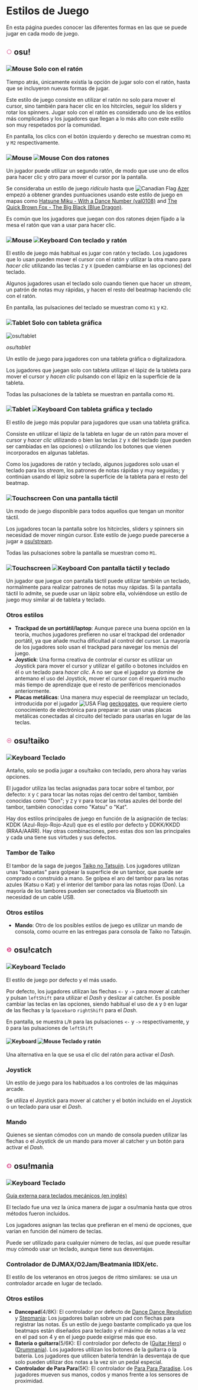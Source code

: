 
<!-- wikilink -->
[osu!stream wikilink]: /wiki/Game_Modes/External_Ports/osu!stream "osu!stream by osu! team"

<!-- shared image -->
[osu! icon link]: /wiki/shared/mode/osu.png "osu! icon"
[osu!taiko icon link]: /wiki/shared/mode/taiko.png "osu!taiko icon"
[osu!catch icon link]: /wiki/shared/mode/catch.png "osu!catch icon"
[osu!mania icon link]: /wiki/shared/mode/mania.png "osu!mania icon"

[Mouse icon]: /wiki/shared/Playstyles_M.png "Mouse"
[Keyboard icon]: /wiki/shared/Playstyles_K.png "Keyboard"
[Tablet icon]: /wiki/shared/Playstyles_T.png "Tablet"
[Touchscreen icon]: /wiki/shared/Playstyles_TC.png "Touchscreen"

[osu!tablet image]: /wiki/shared/Osu!tablet.jpg "osu!tablet"

# Estilos de Juego

En esta página puedes conocer las diferentes formas en las que se puede jugar en cada modo de juego.

## ![osu! icon][osu! icon link] osu!

### ![Mouse][Mouse icon] Solo con el ratón

Tiempo atrás, únicamente existía la opción de jugar solo con el ratón, hasta que se incluyeron nuevas formas de jugar.

Este estilo de juego consiste en utilizar el ratón no solo para mover el cursor, sino también para hacer clic en los hitcircles, seguir los sliders y rotar los spinners.
Jugar solo con el ratón es considerado uno de los estilos más complicados y los jugadores que llegan a lo más alto con este estilo son muy respetados por la comunidad.

En pantalla, los clics con el botón izquierdo y derecho se muestran como `M1` y `M2` respectivamente.

### ![Mouse][Mouse icon] ![Mouse][Mouse icon] Con dos ratones

Un jugador puede utilizar un segundo ratón, de modo que use uno de ellos para hacer clic y otro para mover el cursor por la pantalla.

Se consideraba un estilo de juego _ridículo_ hasta que ![Canadian Flag](/wiki/shared/flag/CA.gif "Canadian Flag") [Azer](http://osu.ppy.sh/u/2155578) empezó a obtener grandes puntuaciones usando este estilo de juego en mapas como [Hatsune Miku - With a Dance Number (val0108)](http://osu.ppy.sh/s/29691 "Hatsune Miku - With a Dance Number (val0108)") and [The Quick Brown Fox - The Big Black (Blue Dragon)](http://osu.ppy.sh/s/41823 "The Quick Brown Fox - The Big Black (Blue Dragon)").

Es común que los jugadores que juegan con dos ratones dejen fijado a la mesa el ratón que van a usar para hacer clic.

### ![Mouse][Mouse icon] ![Keyboard][Keyboard icon] Con teclado y ratón

El estilo de juego más habitual es jugar con ratón y teclado. Los jugadores que lo usan pueden mover el cursor con el ratón y utilizar la otra mano para _hacer clic_ utilizando las teclas `Z` y `X` (pueden cambiarse en las opciones) del teclado.

Algunos jugadores usan el teclado solo cuando tienen que hacer un _stream_, un patrón de notas muy rápidas, y hacen el resto del beatmap haciendo clic con el ratón.

En pantalla, las pulsaciones del teclado se muestran como `K1` y `K2`.

### ![Tablet][Tablet icon] Solo con tableta gráfica

![osu!tablet][osu!tablet image]

_osu!tablet_

Un estilo de juego para jugadores con una tableta gráfica o digitalizadora.

Los jugadores que juegan solo con tableta utilizan el lápiz de la tableta para mover el cursor y _hacen clic_ pulsando con el lápiz en la superficie de la tableta.

Todas las pulsaciones de la tableta se muestran en pantalla como `M1`.

### ![Tablet][Tablet icon] ![Keyboard][Keyboard icon] Con tableta gráfica y teclado

El estilo de juego más popular para jugadores que usan una tableta gráfica.

Consiste en utilizar el lápiz de la tableta en lugar de un ratón para mover el cursor y _hacer clic_ utilizando o bien las teclas `Z` y `X` del teclado (que pueden ser cambiadas en las opciones) o utilizando los botones que vienen incorporados en algunas tabletas.

Como los jugadores de ratón y teclado, algunos jugadores solo usan el teclado para los _stream_, los patrones de notas rápidas y muy seguidas; y continúan usando el lápiz sobre la superficie de la tableta para el resto del beatmap.

### ![Touchscreen][Touchscreen icon] Con una pantalla táctil

Un modo de juego disponible para todos aquellos que tengan un monitor táctil.

Los jugadores tocan la pantalla sobre los hitcircles, sliders y spinners sin necesidad de mover ningún cursor. 
Este estilo de juego puede parecerse a jugar a [osu!stream](/wiki/Game_Modes/External_Ports/osu!stream).

Todas las pulsaciones sobre la pantalla se muestran como `M1`.

### ![Touchscreen][Touchscreen icon] ![Keyboard][Keyboard icon] Con pantalla táctil y teclado

Un jugador que juegue con pantalla táctil puede utilizar también un teclado, normalmente para realizar patrones de notas muy rápidas.
Si la pantalla táctil lo admite, se puede usar un lápiz sobre ella, volviéndose un estilo de juego muy similar al de tableta y teclado.

### Otros estilos

- **Trackpad de un portátil/laptop**: Aunque parece una buena opción en la teoría, muchos jugadores prefieren no usar el trackpad del ordenador portátil, ya que añade mucha dificultad al control del cursor.
La mayoría de los jugadores solo usan el trackpad para navegar los menús del juego.
- **Joystick**: Una forma creativa de controlar el cursor es utilizar un Joystick para mover el cursor y utilizar el gatillo o botones incluidos en él o un teclado para _hacer clic_.
A no ser que el jugador ya domine de antemano el uso del Joystick, mover el cursor con él requerirá mucho más tiempo de aprendizaje que el resto de periféricos mencionados anteriormente.
- **Placas metálicas**: Una manera muy especial de reemplazar un teclado, introducida por el jugador ![USA Flag](/wiki/shared/flag/US.gif "USA Flag") [geckogates](https://osu.ppy.sh/u/geckogates), que requiere cierto conocimiento de electrónica para preparar: se usan unas placas metálicas conectadas al circuito del teclado para usarlas en lugar de las teclas.

## ![osu!taiko][osu!taiko icon link] osu!taiko

### ![Keyboard][Keyboard icon] Teclado

Antaño, solo se podía jugar a osu!taiko con teclado, pero ahora hay varias opciones. 

El jugador utiliza las teclas asignadas para tocar sobre el tambor, por defecto: `X` y `C` para tocar las notas rojas del centro del tambor, también conocidas como "Don"; y `Z` y `V` para tocar las notas azules del borde del tambor, también conocidas como "Katsu" o "Kat".

Hay dos estilos principales de juego en función de la asignación de teclas: KDDK (Azul-Rojo-Rojo-Azul) que es el estilo por defecto y DDKK/KKDD (RRAA/AARR).
Hay otras combinaciones, pero estas dos son las principales y cada una tiene sus virtudes y sus defectos.

### Tambor de Taiko

El tambor de la saga de juegos [Taiko no Tatsujin](https://es.wikipedia.org/wiki/Taiko_no_Tatsujin).
Los jugadores utilizan unas "baquetas" para golpear la superficie de un tambor, que puede ser comprado o construido a mano. 
Se golpea el aro del tambor para las notas azules (Katsu o Kat) y el interior del tambor para las notas rojas (Don).
La mayoría de los tambores pueden ser conectados vía Bluetooth sin necesidad de un cable USB.

### Otros estilos

- **Mando**: Otro de los posibles estilos de juego es utilizar un mando de consola, como ocurre en las entregas para consola de Taiko no Tatsujin. 

## ![osu!catch][osu!catch icon link] osu!catch

### ![Keyboard][Keyboard icon] Teclado

El estilo de juego por defecto y el más usado.

Por defecto, los jugadores utilizan las flechas `<-` y `->` para mover al catcher y pulsan `leftShift` para utilizar el _Dash_ y deslizar al catcher.
Es posible cambiar las teclas en las opciones, siendo habitual el uso de `A` y `D` en lugar de las flechas y la `Spacebar`o `rightShift` para el _Dash_.

En pantalla, se muestra `L`/`R` para las pulsaciones `<-` y `->` respectivamente, y `D` para las pulsaciones de `leftShift`

#### ![Keyboard][Keyboard icon] ![Mouse][Mouse icon] Teclado y ratón

Una alternativa en la que se usa el clic del ratón para activar el _Dash_.

### Joystick

Un estilo de juego para los habituados a los controles de las máquinas arcade.

Se utiliza el Joystick para mover al catcher y el botón incluido en el Joystick o un teclado para usar el _Dash_.

### Mando

Quienes se sientan cómodos con un mando de consola pueden utilizar las flechas o el Joystick de un mando para mover al catcher y un botón para activar el _Dash_.

## ![osu!mania][osu!mania icon link] osu!mania

### ![Keyboard][Keyboard icon] Teclado

[Guía externa para teclados mecánicos (en inglés)](http://www.daskeyboard.com/blog/mechanical-keyboard-guide/)

El teclado fue una vez la única manera de jugar a osu!mania hasta que otros métodos fueron incluidos.

Los jugadores asignan las teclas que prefieran en el menú de opciones, que varían en función del número de teclas.

Puede ser utilizado para cualquier número de teclas, así que puede resultar muy cómodo usar un teclado, aunque tiene sus desventajas. 

### Controlador de DJMAX/O2Jam/Beatmania IIDX/etc.

El estilo de los veteranos en otros juegos de ritmo similares: se usa un controlador arcade en lugar de teclado.

### Otros estilos

- **Dancepad**(4/8K): El controlador por defecto de [Dance Dance Revolution](https://es.wikipedia.org/wiki/Dance_Dance_Revolution_(serie)) y [Stepmania](https://es.wikipedia.org/wiki/StepMania): Los jugadores bailan sobre un pad con flechas para registrar las notas. Es un estilo de juego bastante complicado ya que los beatmaps están diseñados para teclado y el máximo de notas a la vez en el pad son 4 y en el juego puede exigirse más que eso.
- **Batería o guitarra**(5/6K): El controlador por defecto de ([Guitar Hero](https://es.wikipedia.org/wiki/Guitar_Hero_(serie))) o ([Drummania](https://es.wikipedia.org/wiki/GITADORA_(serie))). Los jugadores utilizan los botones de la guitarra o la batería. Los jugadores que utilicen batería tendrán la desventaja de que solo pueden utilizar dos notas a la vez sin un pedal especial.
- **Controlador de Para Para**(5K): El controlador de [Para Para Paradise](https://es.wikipedia.org/wiki/ParaParaParadise_(serie)). Los jugadores mueven sus manos, codos y manos frente a los sensores de proximidad. 

